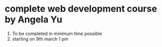 # complete web development course by Angela Yu 
1. To be completed in minimum time possible
2. starting on 9th march 1 pm 
